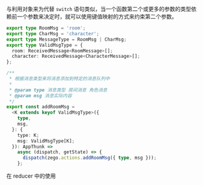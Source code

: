 与利用对象来为代替 `switch` 语句类似，当一个函数第二个或更多的参数的类型依赖前一个参数来决定时，就可以使用键值映射的方式来约束第二个参数。

```ts
export type RoomMsg = 'room';
export type CharMsg = 'character';
export type MessageType = RoomMsg | CharMsg;
export type ValidMsgType = {
  room: ReceivedMessage<RoomMessage>[];
  character: ReceivedMessage<CharacterMessage>[];
};

/**
 * 根据消息类型来将消息添加到特定的消息队列中
 *
 * @param type 消息类型 房间消息 角色消息
 * @param msg 消息实际内容
 */
export const addRoomMsg =
  <K extends keyof ValidMsgType>({
    type,
    msg,
  }: {
    type: K;
    msg: ValidMsgType[K];
  }): AppThunk =>
    async (dispatch, getState) => {
      dispatch(zego.actions.addRoomMsg({ type, msg }));
    };
```

在 reducer 中的使用